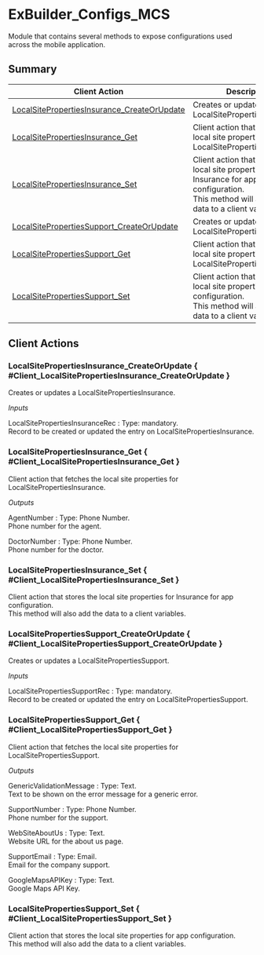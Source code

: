 # ExBuilder_Configs_MCS

Module that contains several methods to expose configurations used across the mobile application.

## Summary

Client Action | Description
---|---
[LocalSitePropertiesInsurance_CreateOrUpdate](<#Client_LocalSitePropertiesInsurance_CreateOrUpdate>) | Creates or updates a LocalSitePropertiesInsurance.
[LocalSitePropertiesInsurance_Get](<#Client_LocalSitePropertiesInsurance_Get>) | Client action that fetches the local site properties for LocalSitePropertiesInsurance.
[LocalSitePropertiesInsurance_Set](<#Client_LocalSitePropertiesInsurance_Set>) | Client action that stores the local site properties for Insurance for app configuration.<br/>This method will also add the data to a client variables.
[LocalSitePropertiesSupport_CreateOrUpdate](<#Client_LocalSitePropertiesSupport_CreateOrUpdate>) | Creates or updates a LocalSitePropertiesSupport.
[LocalSitePropertiesSupport_Get](<#Client_LocalSitePropertiesSupport_Get>) | Client action that fetches the local site properties for LocalSitePropertiesSupport.
[LocalSitePropertiesSupport_Set](<#Client_LocalSitePropertiesSupport_Set>) | Client action that stores the local site properties for app configuration.<br/>This method will also add the data to a client variables.

## Client Actions

### LocalSitePropertiesInsurance_CreateOrUpdate { #Client_LocalSitePropertiesInsurance_CreateOrUpdate }

Creates or updates a LocalSitePropertiesInsurance.

*Inputs*

LocalSitePropertiesInsuranceRec
:   Type: mandatory.  
    Record to be created or updated the entry on LocalSitePropertiesInsurance.

### LocalSitePropertiesInsurance_Get { #Client_LocalSitePropertiesInsurance_Get }

Client action that fetches the local site properties for LocalSitePropertiesInsurance.

*Outputs*

AgentNumber
:   Type: Phone Number.  
    Phone number for the agent.

DoctorNumber
:   Type: Phone Number.  
    Phone number for the doctor.

### LocalSitePropertiesInsurance_Set { #Client_LocalSitePropertiesInsurance_Set }

Client action that stores the local site properties for Insurance for app configuration.  
This method will also add the data to a client variables.

### LocalSitePropertiesSupport_CreateOrUpdate { #Client_LocalSitePropertiesSupport_CreateOrUpdate }

Creates or updates a LocalSitePropertiesSupport.

*Inputs*

LocalSitePropertiesSupportRec
:   Type: mandatory.  
    Record to be created or updated the entry on LocalSitePropertiesSupport.

### LocalSitePropertiesSupport_Get { #Client_LocalSitePropertiesSupport_Get }

Client action that fetches the local site properties for LocalSitePropertiesSupport.

*Outputs*

GenericValidationMessage
:   Type: Text.  
    Text to be shown on the error message for a generic error.

SupportNumber
:   Type: Phone Number.  
    Phone number for the support.

WebSiteAboutUs
:   Type: Text.  
    Website URL for the about us page.

SupportEmail
:   Type: Email.  
    Email for the company support.

GoogleMapsAPIKey
:   Type: Text.  
    Google Maps API Key.

### LocalSitePropertiesSupport_Set { #Client_LocalSitePropertiesSupport_Set }

Client action that stores the local site properties for app configuration.  
This method will also add the data to a client variables.
